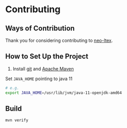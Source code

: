# Contributing

## Ways of Contribution

Thank you for considering contributing to [neo-ltex].

## How to Set Up the Project

1. Install [git] and [Apache Maven][maven]

Set `JAVA_HOME` pointing to java 11

```sh
# e.g.
export JAVA_HOME=/usr/lib/jvm/java-11-openjdk-amd64
```

## Build

```sh
mvn verify
```

[git]: https://git-scm.com/
[maven]: https://maven.apache.org/
[neo-ltex]: https://github.com/neo-ltext
